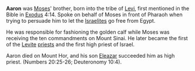 **Aaron** was [Moses](Moses "Moses")' brother, born into the tribe
of
[Levi](index.php?title=Levi&action=edit&redlink=1 "Levi (page does not exist)"),
first mentioned in the Bible in [Exodus](Exodus "Exodus") 4:14.
Spoke on behalf of Moses in front of Pharaoh when trying to
persuade him to let the
[Israelites](index.php?title=Israelites&action=edit&redlink=1 "Israelites (page does not exist)")
go free from Egypt.

He was responsible for fashioning the golden calf while Moses was
receiving the ten commandments on Mount Sinai. He later became the
first of the
[Levite](index.php?title=Levite&action=edit&redlink=1 "Levite (page does not exist)")
[priests](index.php?title=Priests&action=edit&redlink=1 "Priests (page does not exist)")
and the first high priest of Israel.

Aaron died on Mount Hor, and his son
[Eleazar](index.php?title=Eleazar&action=edit&redlink=1 "Eleazar (page does not exist)")
succeeded him as high priest. (Numbers 20:25-26; Deuteronomy
10:4).




